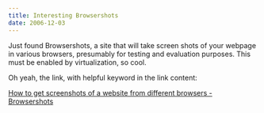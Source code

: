 ```yaml
---
title: Interesting Browsershots
date: 2006-12-03
---
```

Just found Browsershots, a site that will take screen shots of your webpage in various browsers, presumably for testing and evaluation purposes. This must be enabled by virtualization, so cool.

Oh yeah, the link, with helpful keyword in the link content:

<a href="http://browsershots.org/">How to get screenshots of a website from different browsers - Browsershots</a>


